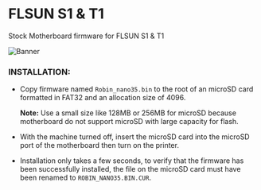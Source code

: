 # FLSUN S1 & T1
Stock Motherboard firmware for FLSUN S1 & T1

![Banner](https://github.com/user-attachments/assets/a2ebd6cd-e430-4d7b-a240-a8cac461b0c7)

### INSTALLATION:

- Copy firmware named `Robin_nano35.bin` to the root of an microSD card formatted in FAT32 and an allocation size of 4096.
  
  **Note:** Use a small size like 128MB or 256MB for microSD because motherboard do not support microSD with large capacity for flash.

- With the machine turned off, insert the microSD card into the microSD port of the motherboard then turn on the printer.

- Installation only takes a few seconds, to verify that the firmware has been successfully installed, the file on the microSD card must have been renamed to `ROBIN_NANO35.BIN.CUR`.
